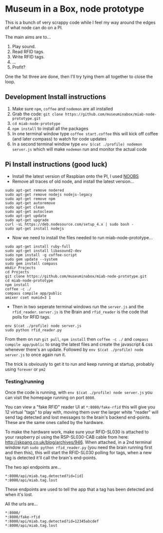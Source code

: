 # Museum in a Box, node prototype

This is a bunch of very scrappy code while I feel my way around the edges of what node can do on a PI.

The main aims are to...

1. Play sound.
2. Read RFID tags.
3. Write RFID tags.
4. ...
5. Profit?

One the 1st three are done, then I'll try tying them all together to close the loop.

## Development Install instructions

1. Make sure `npm`, `coffee` and `nodemon` are all installed
1. Grab the code: `git clone https://github.com/museuminabox/miab-node-prototype.git`
1. `cd miab-node-prototype`
1. `npm install` to install all the packages
1. In one terminal window type `coffee start.coffee` this will kick off coffee (and later compass) to watch for code updates
1. In a second terminal window type `env $(cat ./profile) nodemon server.js` which will make `nodemon` run and monitor the actual code

## Pi Install instructions (good luck)

- Install the latest version of Raspbian onto the PI, I used [NOOBS](https://www.raspberrypi.org/downloads/noobs/)
- Remove all traces of old node, and install the latest version...
```Shell
sudo apt-get remove nodered
sudo apt-get remove nodejs nodejs-legacy
sudo apt-get remove npm
sudo apt-get autoremove
sudo apt-get clean
sudo apt-get autoclean
sudo apt-get update
sudo apt-get upgrade
curl -sL https://deb.nodesource.com/setup_4.x | sudo bash -
sudo apt-get install nodejs
```
- Now we need to install the files needed to run miab-node-prototype...
```Shell
sudo apt-get install ruby-full
sudo apt-get install libasound2-dev
sudo npm install -g coffee-script
sudo gem update --system
sudo gem install compass
mkdir Projects
cd Projects
git clone https://github.com/museuminabox/miab-node-prototype.git
cd miab-node-prototype
npm install
coffee -c ./
compass compile app/public
amixer cset numid=3 1
```
- Then in two seperate terminal windows run the `server.js` and the `rfid_reader`. `server.js` is the Brain and `rfid_reader` is the code that polls for RFID tags.
```
env $(cat ./profile) node server.js
sudo python rfid_reader.py
```

From them on run `git pull`, `npm install` then `coffee -c ./` and `compass compile app/public` to snag the latest files and create the javascript & css whenever there's an update. Followed by `env $(cat ./profile) node server.js` to once again run it.

The trick is obviously to get it to run and keep running at startup, probably using `forever` or `pm2`

### Testing/running

Once the code is running, with `env $(cat ./profile) node server.js` you can visit the homepage running on port `8000`.

You can view a "fake RFID" reader UI at `*:8000/fake-rfid` this will give you 12 virtual "tags" to play with, moving them over the larger white "reader" will send tag detected and lost messages to the brain's backend end-points. These are the same ones called by the hardware.

To make the hardware work, make sure your RFID-SL030 is attached to your raspberry pi using the RSP-SL030-CAB cable from here: http://skpang.co.uk/blog/archives/946. When attached, in a 2nd terminal window run `sudo python rfid_reader.py` (you need the brain running first and then this), this will start the RFID-SL030 polling for tags, when a new tag is detected it'll call the brain's end-points.

The two api endpoints are...

```
*:8000/api/miab.tag.detected?id=[id]
*:8000/api/miab.tag.lost
```

These endpoints are used to tell the app that a tag has been detected and when it's lost.

All the urls are...

```
*:8000/
*:8000/fake-rfid
*:8000/api/miab.tag.detected?id=12345abcdef
*:8000/api/miab.tag.lost
```
